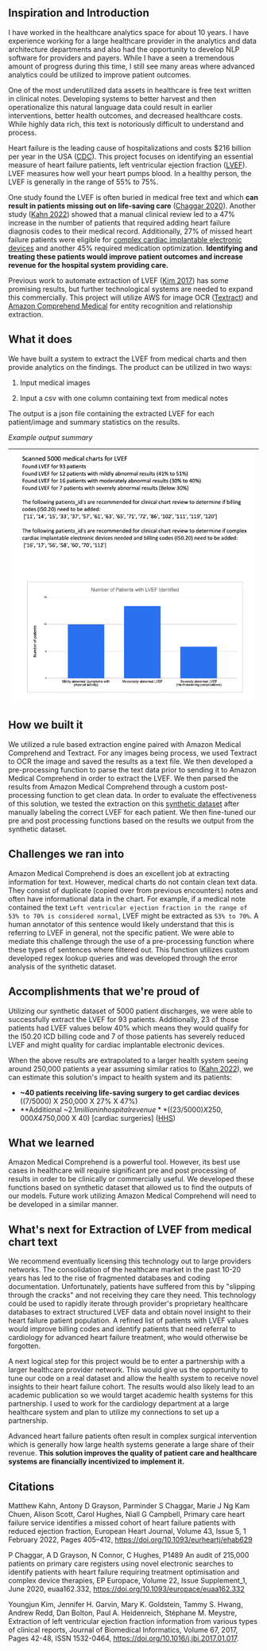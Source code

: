 ## Inspiration and Introduction
I have worked in the healthcare analytics space for about 10 years.  I have experience working for a large healthcare provider in the analytics and data architecture departments and also had the opportunity to develop NLP software for providers and payers. While I have a seen a tremendous amount of progress during this time, I still see many areas where advanced analytics could be utilized to improve patient outcomes. 

One of the most underutilized data assets in healthcare is free text written in clinical notes.  Developing systems to better harvest and then operationalize this natural language data could result in earlier interventions, better health outcomes, and decreased healthcare costs. While highly data rich, this text is notoriously difficult to understand and process. 

Heart failure is the leading cause of hospitalizations and costs $216 billion per year in the USA ([CDC](https://www.cdc.gov/dhdsp/)). This project focuses on identifying an essential measure of heart failure patients, left ventricular ejection fraction ([LVEF](https://my.clevelandclinic.org/health/articles/16950-ejection-fraction#:~:text=Left%20ventricular%20ejection%20fraction%20(LVEF,left%20side%20of%20the%20heart))). LVEF measures how well your heart pumps blood.  In a healthy person, the LVEF is generally in the range of 55% to 75%. 

One study found the LVEF is often buried in medical free text and which **can result in patients missing out on life-saving care** ([Chaggar 2020](https://doi.org/10.1093/europace/euaa162.332)).  Another study ([Kahn 2022](https://doi.org/10.1093/eurheartj/ehab629)) showed that a manual clinical review led to a 47% increase in the number of patients that required adding heart failure diagnosis codes to their medical record. Additionally, 27% of missed heart failure patients were eligible for [complex cardiac implantable electronic devices](https://my.clevelandclinic.org/health/treatments/16837-cardiac-implantable-electronic-device-replacement) and another 45% required medication optimization. **Identifying and treating these patients would improve patient outcomes and increase revenue for the hospital system providing care.**

Previous work to automate extraction of LVEF ([Kim 2017](https://www.sciencedirect.com/science/article/pii/S1532046417300205)) has some promising results, but further technological systems are needed to expand this commercially. This project will utilize AWS for image OCR ([Textract](https://aws.amazon.com/textract/)) and [Amazon Comprehend Medical](https://docs.aws.amazon.com/comprehend-medical/index.html) for entity recognition and relationship extraction.

## What it does
We have built a system to extract the LVEF from medical charts and then provide analytics on the findings. The product can be utilized in two ways:
1. Input medical images

2. Input a csv with one column containing text from medical notes

The output is a json file containing the extracted LVEF for each patient/image and summary statistics on the results.

_Example output summary_

| ![Alt text](images/output_analysis.png?raw=true) |
|-|

## How we built it
We utilized a rule based extraction engine paired with Amazon Medical Comprehend and Textract. For any images being process, we used Textract to OCR the image and saved the results as a text file. We then developed a pre-processing function to parse the text data prior to sending it to Amazon Medical Comprehend in order to extract the LVEF.  We then parsed the results from Amazon Medical Comprehend through a custom post-processing function to get clean data.   In order to evaluate the effectiveness of this solution, we tested the extraction on this [synthetic dataset](https://www.kaggle.com/datasets/tboyle10/medicaltranscriptions) after manually labeling the correct LVEF for each patient.  We then fine-tuned our pre and post processing functions based on the results we output from the synthetic dataset. 

## Challenges we ran into
Amazon Medical Comprehend is does an excellent job at extracting information for text. However, medical charts do not contain clean text data.  They consist of duplicate (copied over from previous encounters) notes and often have informational data in the chart. For example, if a medical note contained the text `Left ventricular ejection fraction in the range of 53% to 70% is considered normal`, LVEF might be extracted as `53% to 70%`. A human annotator of this sentence would likely understand that this is referring to LVEF in general, not the specific patient.  We were able to mediate this challenge through the use of a pre-processing function where these types of sentences where filtered out.  This function utilizes custom developed regex lookup queries and was developed through the error analysis of the synthetic dataset.

## Accomplishments that we're proud of
Utilizing our synthetic dataset of 5000 patient discharges, we were able to successfully extract the LVEF for 93 patients.  Additionally, 23 of those patients had LVEF values below 40% which means they would qualify for the I50.20 ICD billing code and 7 of those patients has severely reduced LVEF and might quality for cardiac implantable electronic devices.


When the above results are extrapolated to a larger health system seeing around 250,000 patients a year assuming similar ratios to ([Kahn 2022](https://doi.org/10.1093/eurheartj/ehab629)), we can estimate this solution's impact to health system and its patients:

* **~40 patients receiving life-saving surgery to get cardiac devices**   ((7/5000) X 250,000 X 27% X 47%)
* **Additional ~$2.1 million in hospital revenue** ((23/5000) X 250,000 X 47% X 240 USD) [billing codes] + ($50,000 X 40) [cardiac surgeries] ([HHS](https://aspe.hhs.gov/sites/default/files/private/pdf/252376/Table1C.pdf))



## What we learned
Amazon Medical Comprehend is a powerful tool. However, its best use cases in healthcare will require significant pre and post processing of results in order to be clinically or commercially useful.  We developed these functions based on synthetic dataset that allowed us to find the outputs of our models. Future work utilizing Amazon Medical Comprehend will need to be developed in a similar manner. 

## What's next for Extraction of LVEF from medical chart text
We recommend eventually licensing this technology out to large providers networks.  The consolidation of the healthcare market in the past 10-20 years has led to the rise of fragmented databases and coding documentation. Unfortunately, patients have suffered from this by "slipping through the cracks" and not receiving they care they need.  This technology could be used to rapidly iterate through provider's proprietary healthcare databases to extract structured LVEF data and obtain novel insight to their heart failure patient population. A refined list of patients with LVEF values would improve billing codes and identify patients that need referral to cardiology for advanced heart failure treatment, who would otherwise be forgotten.

A next logical step for this project would be to enter a partnership with a larger healthcare provider network.  This would give us the opportunity to tune our code on a real dataset and allow the health system to receive novel insights to their heart failure cohort. The results would also likely lead to an academic publication so we would target academic health systems for this partnership. I used to work for the cardiology department at a large healthcare system and plan to utilize my connections to set up a partnership.

Advanced heart failure patients often result in complex surgical intervention which is generally how large health systems generate a large share of their revenue.  **This solution improves the quality of patient care and healthcare systems are financially incentivized to implement it.**

## Citations
Matthew Kahn, Antony D Grayson, Parminder S Chaggar, Marie J Ng Kam Chuen, Alison Scott, Carol Hughes, Niall G Campbell, Primary care heart failure service identifies a missed cohort of heart failure patients with reduced ejection fraction, European Heart Journal, Volume 43, Issue 5, 1 February 2022, Pages 405–412, https://doi.org/10.1093/eurheartj/ehab629

P Chaggar, A D Grayson, N Connor, C Hughes, P1489
An audit of 215,000 patients on primary care registers using novel electronic searches to identify patients with heart failure requiring treatment optimisation and complex device therapies, EP Europace, Volume 22, Issue Supplement_1, June 2020, euaa162.332, https://doi.org/10.1093/europace/euaa162.332

Youngjun Kim, Jennifer H. Garvin, Mary K. Goldstein, Tammy S. Hwang, Andrew Redd, Dan Bolton, Paul A. Heidenreich, Stéphane M. Meystre,
Extraction of left ventricular ejection fraction information from various types of clinical reports,
Journal of Biomedical Informatics,
Volume 67,
2017,
Pages 42-48,
ISSN 1532-0464,
https://doi.org/10.1016/j.jbi.2017.01.017.